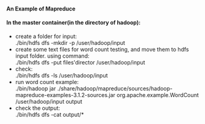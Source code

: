 #### An Example of Mapreduce

#### In the master container(in the directory of hadoop):
- create a folder for input:   
./bin/hdfs dfs -mkdir -p /user/hadoop/input       
- create some text files for word count testing, and move them to hdfs input folder. using command:       
./bin/hdfs dfs -put files'director /user/hadoop/input        
- check:        
./bin/hdfs dfs -ls /user/hadoop/input          
- run word count example:         
./bin/hadoop jar ./share/hadoop/mapreduce/sources/hadoop-mapreduce-examples-3.1.2-sources.jar org.apache.example.WordCount /user/hadoop/input output         
- check the output:          
./bin/hdfs dfs -cat output/*    

